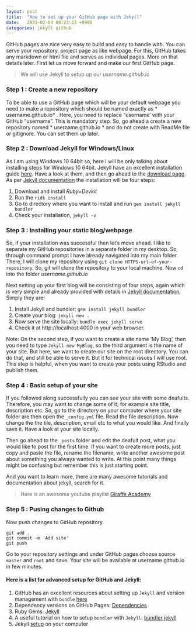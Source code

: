 ```yaml
---
layout: post
title:  "How to set up your GitHub page with Jekyll"
date:   2021-02-04 00:23:23 +0900
categories: jekyll github
---
```


GitHub pages are nice very easy to build and easy to handle with. You can serve your repository, project page as like webpage. For this, GitHub takes any markdown or html file and serves as individual pages. More on that details later. First let us move forward and make our first GitHub page. 
>We will use Jekyll to setup up our *username.github.io*

### Step 1 : Create a new repository
To be able to use a GitHub page which will be your default webpage you need to make a repository which should be named exactly as * username.github.io* . Here, you need to replace “username’ with your GitHub “username”. This is mandatory step.
So, go ahead a create a new repository named * username.github.io *  and do not create with ReadMe file or gitignore. You can set them up later. 

### Step 2 : Download Jekyll for Windows/Linux
As I am using Windows 10 64bit so, here I will be only talking about installing steps for Windows 10 64bit.
Jekyll have an excellent installation guide [here]( https://jekyllrb.com/docs/installation/windows/). Have a look at them, and then go ahead to the [download page]( https://rubyinstaller.org/downloads/).
As per [Jekyll documentation](https://jekyllrb.com/docs/installation/windows/) the installation will be four steps:

1.	Download and install *Ruby+Devkit*
2.	Run the `ridk install`
3.	Go to directory where you want to install and run `gem install jekyll bundler`
4.	Check your installation, `jekyll -v`

### Step 3 : Installing your static blog/webpage
So, if your installation was successful then let’s move ahead. I like to separate my GitHub repositories in a separate folder in my desktop. So, through command prompt I have already navigated into my main folder. There, I will clone my repository using `git clone HTTPS-url-of-your-repository`. So, git will clone the repository to your local machine. Now `cd` into the folder *username.github.io*

Next setting up your first blog will be consisting of four steps, again which is very simple and already provided with details in [Jekyll documentation]( https://jekyllrb.com/docs/). Simply they are:
1.	Install Jekyll and bundler: `gem install jekyll bundler`
2.	Create your blog: `jekyll new .` 
3.	Now serve the site locally: `bundle exec jekyll serve`
4.	Check it at http://localhost:4000 in your web browser.

Note: On the second step, if you want to create a site name ‘My Blog’, then you need to type `Jekyll new MyBlog`, so the third argument is the name of your site. But here, we want to create our site on the root directory. You can do that, and still be able to serve it. But it for technical issues I will use root. This step is helpful, when you want to create your posts using RStudio and publish them. 

### Step 4 : Basic setup of your site
If you followed along successfully you can see your site with some deafults. Therefore, you may want to change some of it,
for example site title, description etc. So, go to the directory on your computer where your site folder are
then open the `_config.yml` file. Read the file description. Now change the the tile, description, email etc to what you would like. 
And finally save it. Have a look at your site locally.

Then go ahead to the `_posts` folder and edit the deafult post, what you would like to post for the first time. If you want to create more posts, just copy and paste the file, rename the filename, write another awesome post about something you 
always wanted to write. At this point many things might be confusing but remember this is just starting point. 

And you want to learn more, there are many awesome tutorials and documentation about jekyll, search for it. 
> Here is an awesome youtube playlist [Giraffe Academy](https://www.youtube.com/playlist?list=PLLAZ4kZ9dFpOPV5C5Ay0pHaa0RJFhcmcB)


### Step 5 : Pusing changes to Github 

Now push changes to GitHub repository.
```
git add .
git commit -m 'Add site'
git push
```
Go to your repository settings and under GitHub pages choose source `master` and `root` and save. Your site will be available at
username.github.io in few minutes. 

#### Here is a list for advanced setup for GitHub and Jekyll:
1.	GitHub has an excellent resources about setting up `Jekyll` and version management with `bundle` [here]( https://docs.github.com/en/github/working-with-github-pages/creating-a-github-pages-site-with-jekyll)
2.	Dependency versions on GitHub Pages: [Dependencies](https://pages.github.com/versions/)
3.	Ruby Gems: [Jekyll](https://rubygems.org/gems/jekyll)
4.	A useful tutorial on how to setup `bundler` with `Jekyll`: [bundler jekyll](https://jekyllrb.com/tutorials/using-jekyll-with-bundler/)
5.	Jekyll [setup](https://jekyllrb.com/docs/step-by-step/01-setup/) on your computer

